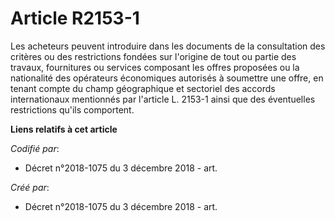# Article R2153-1

Les acheteurs peuvent introduire dans les documents de la consultation des critères ou des restrictions fondées sur l'origine
de tout ou partie des travaux, fournitures ou services composant les offres proposées ou la nationalité des opérateurs
économiques autorisés à soumettre une offre, en tenant compte du champ géographique et sectoriel des accords internationaux
mentionnés par l'article L. 2153-1 ainsi que des éventuelles restrictions qu'ils comportent.

**Liens relatifs à cet article**

_Codifié par_:

  - Décret n°2018-1075 du 3 décembre 2018 - art.

_Créé par_:

  - Décret n°2018-1075 du 3 décembre 2018 - art.
